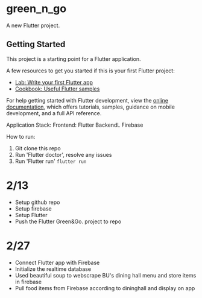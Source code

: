 # green_n_go

A new Flutter project.

## Getting Started

This project is a starting point for a Flutter application.

A few resources to get you started if this is your first Flutter project:

- [Lab: Write your first Flutter app](https://docs.flutter.dev/get-started/codelab)
- [Cookbook: Useful Flutter samples](https://docs.flutter.dev/cookbook)

For help getting started with Flutter development, view the
[online documentation](https://docs.flutter.dev/), which offers tutorials,
samples, guidance on mobile development, and a full API reference.

Application Stack:
Frontend: Flutter
BackendL Firebase

How to run:
1. Git clone this repo
2. Run 'Flutter doctor', resolve any issues
3. Run 'Flutter run'
```flutter run```

# 2/13
- Setup github repo
- Setup firebase
- Setup Flutter
- Push the Flutter Green&Go. project to repo

# 2/27
- Connect Flutter app with Firebase
- Initialize the realtime database
- Used beautiful soup to webscrape BU's dining hall menu and store items in firebase
- Pull food items from Firebase according to dininghall and display on app
